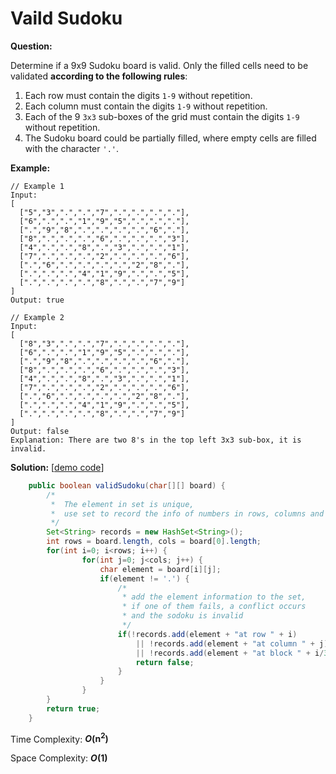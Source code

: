 # Vaild Sudoku

**Question:** 

Determine if a 9x9 Sudoku board is valid. Only the filled cells need to be validated **according to the following rules**:

1. Each row must contain the digits `1-9` without repetition.
2. Each column must contain the digits `1-9` without repetition.
3. Each of the 9 `3x3` sub-boxes of the grid must contain the digits `1-9` without repetition.
4. The Sudoku board could be partially filled, where empty cells are filled with the character `'.'`.

**Example:** 

```
// Example 1
Input:
[
  ["5","3",".",".","7",".",".",".","."],
  ["6",".",".","1","9","5",".",".","."],
  [".","9","8",".",".",".",".","6","."],
  ["8",".",".",".","6",".",".",".","3"],
  ["4",".",".","8",".","3",".",".","1"],
  ["7",".",".",".","2",".",".",".","6"],
  [".","6",".",".",".",".","2","8","."],
  [".",".",".","4","1","9",".",".","5"],
  [".",".",".",".","8",".",".","7","9"]
]
Output: true
```

```
// Example 2
Input:
[
  ["8","3",".",".","7",".",".",".","."],
  ["6",".",".","1","9","5",".",".","."],
  [".","9","8",".",".",".",".","6","."],
  ["8",".",".",".","6",".",".",".","3"],
  ["4",".",".","8",".","3",".",".","1"],
  ["7",".",".",".","2",".",".",".","6"],
  [".","6",".",".",".",".","2","8","."],
  [".",".",".","4","1","9",".",".","5"],
  [".",".",".",".","8",".",".","7","9"]
]
Output: false
Explanation: There are two 8's in the top left 3x3 sub-box, it is invalid.
```

**Solution:** [[demo code](https://github.com/AlfredYan/Algorithms_Practice/blob/master/code/ValidSudoku.java)] 

```java
	public boolean validSudoku(char[][] board) {
		/*
		 *  The element in set is unique,
		 *  use set to record the info of numbers in rows, columns and blocks
		 */
        Set<String> records = new HashSet<String>();
        int rows = board.length, cols = board[0].length;
        for(int i=0; i<rows; i++) {
        		for(int j=0; j<cols; j++) {
        			char element = board[i][j];
        			if(element != '.') {
        				/*
        				 * add the element information to the set,
        				 * if one of them fails, a conflict occurs
        				 * and the sodoku is invalid
        				 */
        				if(!records.add(element + "at row " + i) 
        					|| !records.add(element + "at column " + j)
        					|| !records.add(element + "at block " + i/3 + ',' + j/3)) {
        					return false;
        				}
        			}
        		}
        }
        return true;
    }
```

Time Complexity: ***O*(n<sup>2</sup>)** 

Space Complexity: ***O*(1)** 
